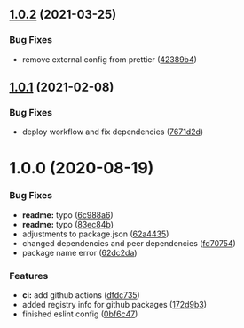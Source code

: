 ## [1.0.2](https://github.com/Pixelmatters/eslint-config-pixelmatters/compare/v1.0.1...v1.0.2) (2021-03-25)


### Bug Fixes

* remove external config from prettier ([42389b4](https://github.com/Pixelmatters/eslint-config-pixelmatters/commit/42389b4b2390c0413cb590bbc1746e2a2bbd9d5c))

## [1.0.1](https://github.com/Pixelmatters/eslint-config-pixelmatters/compare/v1.0.0...v1.0.1) (2021-02-08)


### Bug Fixes

* deploy workflow and fix dependencies ([7671d2d](https://github.com/Pixelmatters/eslint-config-pixelmatters/commit/7671d2d1de9e5a200108f4a580e86dfaf4db78be))

# 1.0.0 (2020-08-19)


### Bug Fixes

* **readme:** typo ([6c988a6](https://github.com/Pixelmatters/eslint-config-pixelmatters/commit/6c988a64a3678e0b590716ea4188cfb1af75b6b6))
* **readme:** typo ([83ec84b](https://github.com/Pixelmatters/eslint-config-pixelmatters/commit/83ec84bf3b53b8b7748940139901c390b8ffa11a))
* adjustments to package.json ([62a4435](https://github.com/Pixelmatters/eslint-config-pixelmatters/commit/62a443562896d360641b0e17716f7cd711bf86c7))
* changed dependencies and peer dependencies ([fd70754](https://github.com/Pixelmatters/eslint-config-pixelmatters/commit/fd70754275fc370317f7ee5a431755e2042f211a))
* package name error ([62dc2da](https://github.com/Pixelmatters/eslint-config-pixelmatters/commit/62dc2da4d89b46d280f9dc277d17fa79d4dacbe4))


### Features

* **ci:** add github actions ([dfdc735](https://github.com/Pixelmatters/eslint-config-pixelmatters/commit/dfdc73543119f1d9e339372f3a0405f9d05fc5d2))
* added registry info for github packages ([172d9b3](https://github.com/Pixelmatters/eslint-config-pixelmatters/commit/172d9b3798bbde24adb413576a32f81321eb8c08))
* finished eslint config ([0bf6c47](https://github.com/Pixelmatters/eslint-config-pixelmatters/commit/0bf6c47ce6fb00ba019765015b52c692f6528d85))
